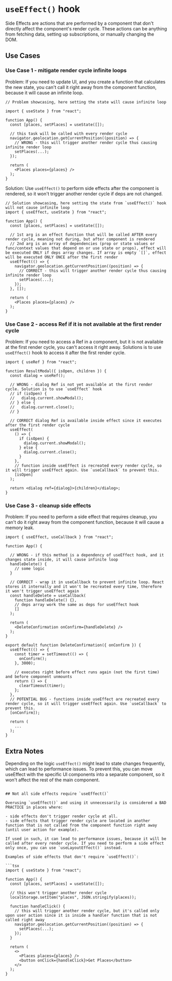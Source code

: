 # `useEffect()` hook

Side Effects are actions that are performed by a component that don't directly affect the component's render cycle. These actions can be anything from fetching data, setting up subscriptions, or manually changing the DOM.

## Use Cases

### Use Case 1 - mitigate render cycle infinite loops

Problem: If you need to update UI, and you create a function that calculates the new state, you can't call it right away from the component function, because it will cause an infinite loop.

```tsx
// Problem showcasing, here setting the state will cause infinite loop

import { useState } from "react";

function App() {
  const [places, setPlaces] = useState([]);

  // this task will be called with every render cycle
  navigator.geolocation.getCurrentPosition((position) => {
    // WRONG - this will trigger another render cycle thus causing infinite render loop
    setPlaces(...);
  });

  return (
    <Places places={places} />
  );
}
```

Solution: Use `useEffect()` to perform side effects after the component is rendered, so it won't trigger another render cycle if deps are not changed.

```tsx
// Solution showcasing, here setting the state from `useEffect()` hook will not cause infinite loop
import { useEffect, useState } from "react";

function App() {
  const [places, setPlaces] = useState([]);

  // 1st arg is an effect function that will be called AFTER every render cycle, meaning not during, but after component is rendered
  // 2nd arg is an array of dependencies (prop or state values or func/context values that depend on or use state or props), effect will be executed ONLY if deps array changes. If array is empty `[]`, effect will be executed ONLY ONCE after the first render
  useEffect(() => {
    navigator.geolocation.getCurrentPosition((position) => {
      // CORRECT - this will trigger another render cycle thus causing infinite render loop
      setPlaces(...);
    });
  }, []);

  return (
    <Places places={places} />
  );
}
```

### Use Case 2 - access Ref if it is not available at the first render cycle

Problem: If you need to access a Ref in a component, but it is not available at the first render cycle, you can't access it right away.
Solutions is to use `useEffect()` hook to access it after the first render cycle.

```tsx
import { useRef } from "react";

function ResultModal({ isOpen, children }) {
  const dialog = useRef();

  // WRONG - dialog Ref is not yet available at the first render cycle. Solution is to use `useEffect` hook
  // if (isOpen) {
  //   dialog.current.showModal();
  // } else {
  //   dialog.current.close();
  // }

  // CORRECT dialog Ref is available inside effect since it executes after the first render cycle
  useEffect(
    () => {
      if (isOpen) {
        dialog.current.showModal();
      } else {
        dialog.current.close();
      }
    },
    // function inside useEffect is recreated every render cycle, so it will trigger useEffect again. Use `useCallback` to prevent this.
    [isOpen]
  );

  return <dialog ref={dialog}>{children}</dialog>;
}
```

### Use Case 3 - cleanup side effects

Problem: If you need to perform a side effect that requires cleanup, you can't do it right away from the component function, because it will cause a memory leak.

```tsx
import { useEffect, useCallback } from "react";

function App() {

  // WRONG - if this method is a dependency of useEffect hook, and it changes state inside, it will cause infinite loop
  handleDelete() {
    // some logic
  }

  // CORRECT - wrap it in useCallback to prevent infinite loop. React stores it internally and it won't be recreated every time, therefore it won't trigger useEffect again
  const handleDelete = useCallback(
    function handleDelete() {},
    // deps array work the same as deps for useEffect hook
    []
  );

  return (
    <DeleteConfirmation onConfirm={handleDelete} />
  );
}

export default function DeleteConfirmation({ onConfirm }) {
  useEffect(() => {
    const timer = setTimeout(() => {
      onConfirm();
    }, 3000);

    // executes right before effect runs again (not the first time) and before component unmounts
    return () => {
      clearTimeout(timer);
    };
  },
  // POTENTIAL BUG - functions inside useEffect are recreated every render cycle, so it will trigger useEffect again. Use `useCallback` to prevent this.
  [onConfirm]);

  return (
    ...
  );
}
```

## Extra Notes

Depending on the logic `useEffect()` might lead to state changes frequently, which can lead to performance issues. To prevent this, you can move useEffect with the specific UI components into a separate component, so it won't affect the rest of the main component.

````tsx

## Not all side effects require `useEffect()`

Overusing `useEffect()` and using it unnecessarily is considered a BAD PRACTICE in places where:

- side effects don't trigger render cycle at all.
- side effects that trigger render cycle are located in another function that is not called from the component function right away (until user action for example).

If used in such, it can lead to performance issues, because it will be called after every render cycle. If you need to perform a side effect only once, you can use `useLayoutEffect()` instead.

Examples of side effects that don't require `useEffect()`:

```tsx
import { useState } from "react";

function App() {
  const [places, setPlaces] = useState([]);

  // this won't trigger another render cycle
  localStorage.setItem("places", JSON.stringify(places));

  function handleClick() {
    // this will trigger another render cycle, but it's called only upon user action since it is inside a handler function that is not called right away
    navigator.geolocation.getCurrentPosition((position) => {
      setPlaces(...);
    });
  }

  return (
    <>
      <Places places={places} />
      <button onClick={handleClick}>Get Places</button>
    </>
  );
}

````
